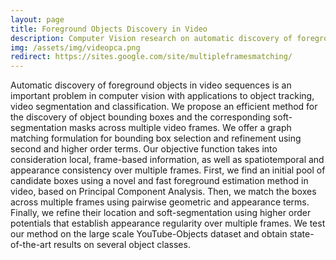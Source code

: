 ```yaml
---
layout: page
title: Foreground Objects Discovery in Video
description: Computer Vision research on automatic discovery of foreground objects in videos.
img: /assets/img/videopca.png
redirect: https://sites.google.com/site/multipleframesmatching/
---
```


Automatic discovery of foreground objects in video sequences is an important problem in computer vision with applications to object tracking, video segmentation and classification. We propose an efficient method for the discovery of object bounding boxes and the corresponding soft-segmentation masks across multiple video frames. We offer a graph matching formulation for bounding box selection and refinement using second and higher order terms. Our objective function takes into consideration local, frame-based information, as well as spatiotemporal and appearance consistency over multiple frames. First, we find an initial pool of candidate boxes using a novel and fast foreground estimation method in video, based on Principal Component Analysis. Then, we match the boxes across multiple frames using pairwise geometric and appearance terms. Finally, we refine their location and soft-segmentation using higher order potentials that establish appearance regularity over multiple frames. We test our method on the large scale YouTube-Objects dataset and obtain state-of-the-art results on several object classes.